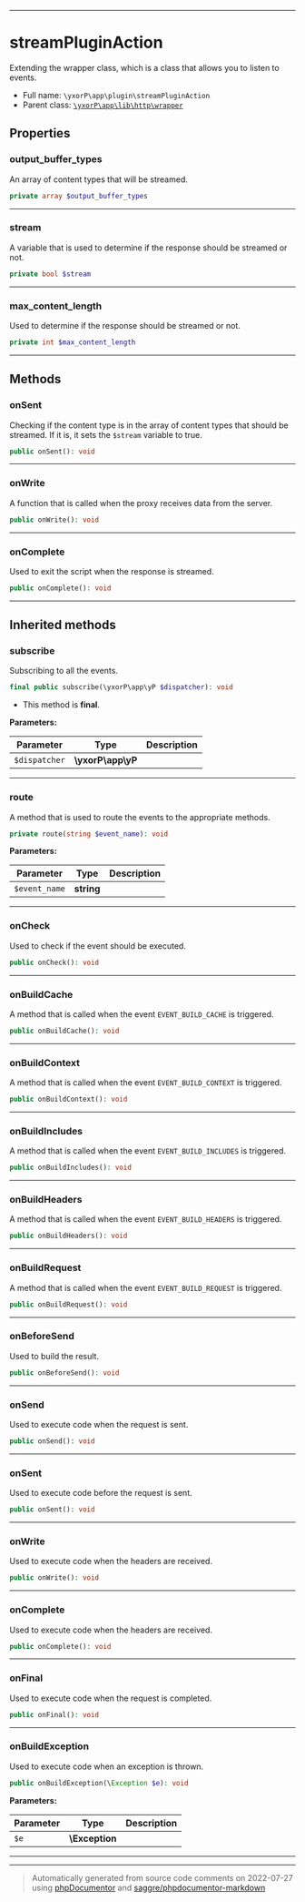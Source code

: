***

# streamPluginAction

Extending the wrapper class, which is a class that allows you to listen to events.



* Full name: `\yxorP\app\plugin\streamPluginAction`
* Parent class: [`\yxorP\app\lib\http\wrapper`](../lib/http/wrapper.md)



## Properties


### output_buffer_types

An array of content types that will be streamed.

```php
private array $output_buffer_types
```






***

### stream

A variable that is used to determine if the response should be streamed or not.

```php
private bool $stream
```






***

### max_content_length

Used to determine if the response should be streamed or not.

```php
private int $max_content_length
```






***

## Methods


### onSent

Checking if the content type is in the array of content types that should be streamed. If it is, it sets the
`$stream` variable to true.

```php
public onSent(): void
```











***

### onWrite

A function that is called when the proxy receives data from the server.

```php
public onWrite(): void
```











***

### onComplete

Used to exit the script when the response is streamed.

```php
public onComplete(): void
```











***


## Inherited methods


### subscribe

Subscribing to all the events.

```php
final public subscribe(\yxorP\app\yP $dispatcher): void
```





* This method is **final**.


**Parameters:**

| Parameter | Type | Description |
|-----------|------|-------------|
| `$dispatcher` | **\yxorP\app\yP** |  |




***

### route

A method that is used to route the events to the appropriate methods.

```php
private route(string $event_name): void
```








**Parameters:**

| Parameter | Type | Description |
|-----------|------|-------------|
| `$event_name` | **string** |  |




***

### onCheck

Used to check if the event should be executed.

```php
public onCheck(): void
```











***

### onBuildCache

A method that is called when the event `EVENT_BUILD_CACHE` is triggered.

```php
public onBuildCache(): void
```











***

### onBuildContext

A method that is called when the event `EVENT_BUILD_CONTEXT` is triggered.

```php
public onBuildContext(): void
```











***

### onBuildIncludes

A method that is called when the event `EVENT_BUILD_INCLUDES` is triggered.

```php
public onBuildIncludes(): void
```











***

### onBuildHeaders

A method that is called when the event `EVENT_BUILD_HEADERS` is triggered.

```php
public onBuildHeaders(): void
```











***

### onBuildRequest

A method that is called when the event `EVENT_BUILD_REQUEST` is triggered.

```php
public onBuildRequest(): void
```











***

### onBeforeSend

Used to build the result.

```php
public onBeforeSend(): void
```











***

### onSend

Used to execute code when the request is sent.

```php
public onSend(): void
```











***

### onSent

Used to execute code before the request is sent.

```php
public onSent(): void
```











***

### onWrite

Used to execute code when the headers are received.

```php
public onWrite(): void
```











***

### onComplete

Used to execute code when the headers are received.

```php
public onComplete(): void
```











***

### onFinal

Used to execute code when the request is completed.

```php
public onFinal(): void
```











***

### onBuildException

Used to execute code when an exception is thrown.

```php
public onBuildException(\Exception $e): void
```








**Parameters:**

| Parameter | Type | Description |
|-----------|------|-------------|
| `$e` | **\Exception** |  |




***


***
> Automatically generated from source code comments on 2022-07-27 using [phpDocumentor](http://www.phpdoc.org/) and [saggre/phpdocumentor-markdown](https://github.com/Saggre/phpDocumentor-markdown)
